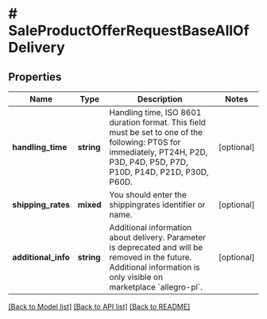 # # SaleProductOfferRequestBaseAllOfDelivery

## Properties

Name | Type | Description | Notes
------------ | ------------- | ------------- | -------------
**handling_time** | **string** | Handling time, ISO 8601 duration format. This field must be set to one of the following: PT0S for immediately, PT24H, P2D, P3D, P4D, P5D, P7D, P10D, P14D, P21D, P30D, P60D. | [optional]
**shipping_rates** | **mixed** | You should enter the shippingrates identifier or name. | [optional]
**additional_info** | **string** | Additional information about delivery. Parameter is deprecated and will be removed in the future. Additional information is only visible on marketplace &#x60;allegro-pl&#x60;. | [optional]

[[Back to Model list]](../../README.md#models) [[Back to API list]](../../README.md#endpoints) [[Back to README]](../../README.md)
